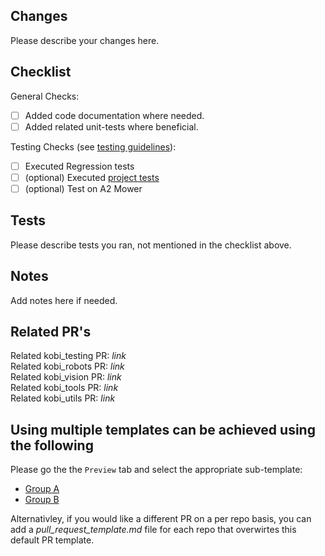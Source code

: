 ## Changes
Please describe your changes here.

## Checklist
<!-- To check one of the boxes below, replace '[ ]' with '[x]' -->
General Checks:
  - [ ] Added code documentation where needed.
  - [ ] Added related unit-tests where beneficial.

Testing Checks (see [testing guidelines](https://bosch-pt.atlassian.net/wiki/spaces/SE/pages/11466440929/Testing+Guidelines)):
  - [ ] Executed Regression tests
  - [ ] (optional) Executed [project tests](https://github.boschdevcloud.com/indego/vision_testing/blob/feature/a2_integration/project_tester/README.md)
  - [ ] (optional) Test on A2 Mower

## Tests
Please describe tests you ran, not mentioned in the checklist above.

## Notes
<!-- You can delete this section if not used -->
Add notes here if needed.

## Related PR's
<!-- Collect the links to all related PR's (including the current repo PR) here, and copy to all other PR's -->
<!-- Delete all what is not relevant from list below -->
Related kobi_testing PR: _link_ <br>
Related kobi_robots PR:  _link_ <br> 
Related kobi_vision PR:  _link_ <br>
Related kobi_tools PR:   _link_ <br>
Related kobi_utils PR:   _link_ <br>

<!--The text below is just as an example, not meant to be part of the final PR template-->
## Using multiple templates can be achieved using the following
Please go the the `Preview` tab and select the appropriate sub-template:

* [Group A](?expand=1&template=group_a_template.md)
* [Group B](?expand=1&template=group_b_template.md)

Alternativley, if you would like a different PR on a per repo basis, you can add a _pull_request_template.md_ file for each repo that overwirtes this default PR template.
